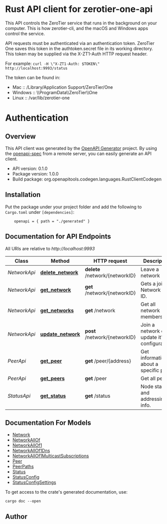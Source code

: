# Rust API client for zerotier-one-api

<p> This API controls the ZeroTier service that runs in the background on your computer. This is how zerotier-cli, and the macOS and Windows apps control the service. </p> <p> API requests must be authenticated via an authentication token. ZeroTier One saves this token in the authtoken.secret file in its working directory. This token may be supplied via the X-ZT1-Auth HTTP request header. </p> <p> For example: <code>curl -H \"X-ZT1-Auth: $TOKEN\" http://localhost:9993/status</code> </p> <p> The token can be found in: <ul> <li>Mac :: /Library/Application Support/ZeroTier/One</li> <li>Windows :: \\ProgramData\\ZeroTier\\One</li> <li>Linux :: /var/lib/zerotier-one</li> </ul> </p> 

# Authentication

<!-- ReDoc-Inject: <security-definitions> -->

## Overview

This API client was generated by the [OpenAPI Generator](https://openapi-generator.tech) project.  By using the [openapi-spec](https://openapis.org) from a remote server, you can easily generate an API client.

- API version: 0.1.0
- Package version: 1.0.0
- Build package: org.openapitools.codegen.languages.RustClientCodegen

## Installation

Put the package under your project folder and add the following to `Cargo.toml` under `[dependencies]`:

```
    openapi = { path = "./generated" }
```

## Documentation for API Endpoints

All URIs are relative to *http://localhost:9993*

Class | Method | HTTP request | Description
------------ | ------------- | ------------- | -------------
*NetworkApi* | [**delete_network**](docs/NetworkApi.md#delete_network) | **delete** /network/{networkID} | Leave a network
*NetworkApi* | [**get_network**](docs/NetworkApi.md#get_network) | **get** /network/{networkID} | Gets a joined Network by ID.
*NetworkApi* | [**get_networks**](docs/NetworkApi.md#get_networks) | **get** /network | Get all network memberships.
*NetworkApi* | [**update_network**](docs/NetworkApi.md#update_network) | **post** /network/{networkID} | Join a network or update it's configuration
*PeerApi* | [**get_peer**](docs/PeerApi.md#get_peer) | **get** /peer/{address} | Get information about a specific peer.
*PeerApi* | [**get_peers**](docs/PeerApi.md#get_peers) | **get** /peer | Get all peers.
*StatusApi* | [**get_status**](docs/StatusApi.md#get_status) | **get** /status | Node status and addressing info.


## Documentation For Models

 - [Network](docs/Network.md)
 - [NetworkAllOf](docs/NetworkAllOf.md)
 - [NetworkAllOf1](docs/NetworkAllOf1.md)
 - [NetworkAllOf1Dns](docs/NetworkAllOf1Dns.md)
 - [NetworkAllOf1MulticastSubscriptions](docs/NetworkAllOf1MulticastSubscriptions.md)
 - [Peer](docs/Peer.md)
 - [PeerPaths](docs/PeerPaths.md)
 - [Status](docs/Status.md)
 - [StatusConfig](docs/StatusConfig.md)
 - [StatusConfigSettings](docs/StatusConfigSettings.md)


To get access to the crate's generated documentation, use:

```
cargo doc --open
```

## Author



